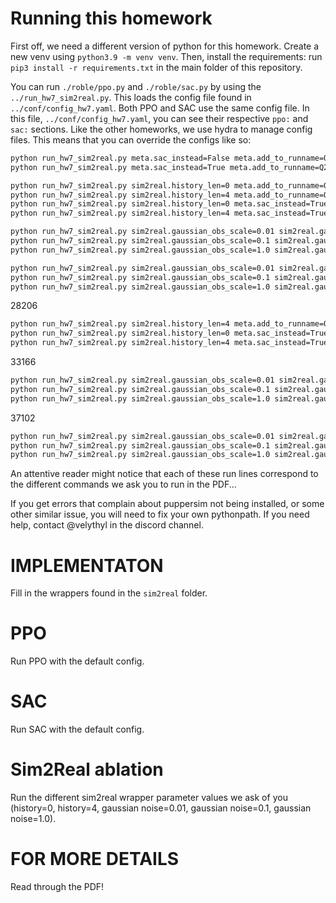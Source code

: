 # Running this homework

First off, we need a different version of python for this homework.
Create a new venv using `python3.9 -m venv venv`. 
Then, install the requirements: run `pip3 install -r requirements.txt` in the main folder of this repository.

You can run `./roble/ppo.py` and `./roble/sac.py` by using the `../run_hw7_sim2real.py`. 
This loads the config file found in `../conf/config_hw7.yaml`.
Both PPO and SAC use the same config file. In this file, `../conf/config_hw7.yaml`, you can see their respective `ppo:` and `sac:` sections.
Like the other homeworks, we use hydra to manage config files. This means that you can override the configs like so:

```bash
python run_hw7_sim2real.py meta.sac_instead=False meta.add_to_runname=Q2.1_PPO meta.track=True ppo.num_envs=50  # Part 2.1  DONE 28206 40%
python run_hw7_sim2real.py meta.sac_instead=True meta.add_to_runname=Q2.2_SAC meta.track=True sac.num_envs=16  # Part 2.2  DONE 37102 

python run_hw7_sim2real.py sim2real.history_len=0 meta.add_to_runname=Q3h0_PPO meta.track=True ppo.num_envs=50 # Part 3    DONE 33166 77%
python run_hw7_sim2real.py sim2real.history_len=4 meta.add_to_runname=Q3h4_PPO meta.track=True ppo.num_envs=50  # Part 3   
python run_hw7_sim2real.py sim2real.history_len=0 meta.sac_instead=True meta.add_to_runname=Q3h0_SAC meta.track=True sac.num_envs=16 # Part 3    
python run_hw7_sim2real.py sim2real.history_len=4 meta.sac_instead=True meta.add_to_runname=Q3h4_SAC meta.track=True sac.num_envs=16  # Part 3   

python run_hw7_sim2real.py sim2real.gaussian_obs_scale=0.01 sim2real.gaussian_act_scale=0.01 meta.add_to_runname=Q3g0.01_PPO meta.track=True ppo.num_envs=50 # Part 3 DONE
python run_hw7_sim2real.py sim2real.gaussian_obs_scale=0.1 sim2real.gaussian_act_scale=0.1 meta.add_to_runname=Q3g0.1_PPO meta.track=True ppo.num_envs=50    # Part 3
python run_hw7_sim2real.py sim2real.gaussian_obs_scale=1.0 sim2real.gaussian_act_scale=1.0 meta.add_to_runname=Q3g1_PPO meta.track=True ppo.num_envs=50     # Part 3

python run_hw7_sim2real.py sim2real.gaussian_obs_scale=0.01 sim2real.gaussian_act_scale=0.01 meta.add_to_runname=Q3g0.01_SAC meta.sac_instead=True meta.track=True sac.num_envs=16 # Part 3 DONE
python run_hw7_sim2real.py sim2real.gaussian_obs_scale=0.1 sim2real.gaussian_act_scale=0.1 meta.add_to_runname=Q3g0.1_SAC meta.sac_instead=True meta.track=True sac.num_envs=16    # Part 3
python run_hw7_sim2real.py sim2real.gaussian_obs_scale=1.0 sim2real.gaussian_act_scale=1.0 meta.add_to_runname=Q3g1_SAC meta.sac_instead=True meta.track=True sac.num_envs=16     # Part 3
```

28206
```bash
python run_hw7_sim2real.py sim2real.history_len=4 meta.add_to_runname=Q3h4_PPO meta.track=True ppo.num_envs=50 
python run_hw7_sim2real.py sim2real.history_len=0 meta.sac_instead=True meta.add_to_runname=Q3h0_SAC meta.track=True sac.num_envs=30
python run_hw7_sim2real.py sim2real.history_len=4 meta.sac_instead=True meta.add_to_runname=Q3h4_SAC meta.track=True sac.num_envs=30  
```

33166
```bash
python run_hw7_sim2real.py sim2real.gaussian_obs_scale=0.01 sim2real.gaussian_act_scale=0.01 meta.add_to_runname=Q3g0.01_PPO meta.track=True ppo.num_envs=50
python run_hw7_sim2real.py sim2real.gaussian_obs_scale=0.1 sim2real.gaussian_act_scale=0.1 meta.add_to_runname=Q3g0.1_PPO meta.track=True ppo.num_envs=50
python run_hw7_sim2real.py sim2real.gaussian_obs_scale=1.0 sim2real.gaussian_act_scale=1.0 meta.add_to_runname=Q3g1_PPO meta.track=True ppo.num_envs=50
```

37102
```bash
python run_hw7_sim2real.py sim2real.gaussian_obs_scale=0.01 sim2real.gaussian_act_scale=0.01 meta.add_to_runname=Q3g0.01_SAC meta.sac_instead=True meta.track=True sac.num_envs=80 # Part 3 DONE
python run_hw7_sim2real.py sim2real.gaussian_obs_scale=0.1 sim2real.gaussian_act_scale=0.1 meta.add_to_runname=Q3g0.1_SAC meta.sac_instead=True meta.track=True sac.num_envs=80    # Part 3
python run_hw7_sim2real.py sim2real.gaussian_obs_scale=1.0 sim2real.gaussian_act_scale=1.0 meta.add_to_runname=Q3g1_SAC meta.sac_instead=True meta.track=True sac.num_envs=80     # Part 3
```


An attentive reader might notice that each of these run lines correspond to the different commands we ask you to run in the PDF...

If you get errors that complain about puppersim not being installed, or some other similar issue, you will need to fix your own pythonpath.
If you need help, contact @velythyl in the discord channel.

# IMPLEMENTATON

Fill in the wrappers found in the `sim2real` folder.

# PPO

Run PPO with the default config.

# SAC

Run SAC with the default config.

# Sim2Real ablation

Run the different sim2real wrapper parameter values we ask of you (history=0, history=4, gaussian noise=0.01, gaussian noise=0.1, gaussian noise=1.0).

# FOR MORE DETAILS

Read through the PDF!